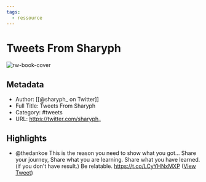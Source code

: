 ```yaml
---
tags:
  - ressource
---
```

# Tweets From Sharyph

![rw-book-cover](https://pbs.twimg.com/profile_images/1537816050548736003/ITkOCqnX.jpg)

## Metadata
- Author: [[@sharyph_ on Twitter]]
- Full Title: Tweets From Sharyph
- Category: #tweets
- URL: https://twitter.com/sharyph_

## Highlights
- @thedankoe This is the reason you need to show what you got... 
  Share your journey, 
  Share what you are learning.
  Share what you have learned.
  (if you don't have result.)
  Be relatable. https://t.co/LCyYHNxMXP ([View Tweet](https://twitter.com/sharyph_/status/1733818348927058320))

